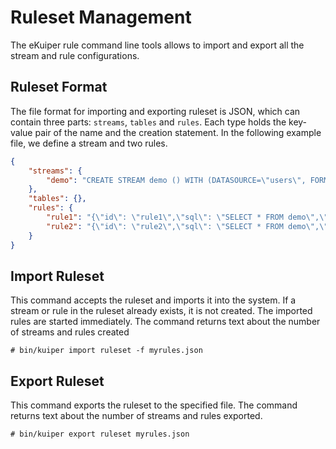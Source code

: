 # Ruleset Management

The eKuiper rule command line tools allows to import and export all the stream and rule configurations.

## Ruleset Format

The file format for importing and exporting ruleset is JSON, which can contain three parts: `streams`, `tables` and `rules`. Each type holds the key-value pair of the name and the creation statement. In the following example file, we define a stream and two rules.

```json
{
    "streams": {
        "demo": "CREATE STREAM demo () WITH (DATASOURCE=\"users\", FORMAT=\"JSON\")"
    },
    "tables": {},
    "rules": {
        "rule1": "{\"id\": \"rule1\",\"sql\": \"SELECT * FROM demo\",\"actions\": [{\"log\": {}}]}",
        "rule2": "{\"id\": \"rule2\",\"sql\": \"SELECT * FROM demo\",\"actions\": [{  \"log\": {}}]}"
    }
}
```

## Import Ruleset

This command accepts the ruleset and imports it into the system. If a stream or rule in the ruleset already exists, it is not created. The imported rules are started immediately. The command returns text about the number of streams and rules created

```shell
# bin/kuiper import ruleset -f myrules.json
```

## Export Ruleset

This command exports the ruleset to the specified file. The command returns text about the number of streams and rules exported.

```shell
# bin/kuiper export ruleset myrules.json
```
